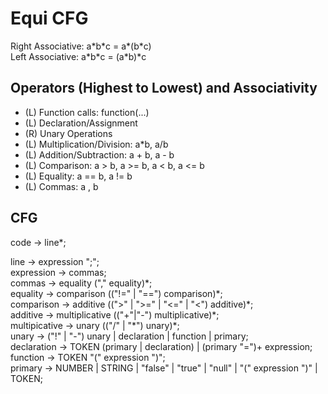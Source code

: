 # Equi CFG

Right Associative: a\*b\*c = a\*(b\*c)  
Left Associative: a\*b\*c = (a\*b)\*c  

## Operators (Highest to Lowest) and Associativity
 * (L) Function calls: function(...)
 * (L) Declaration/Assignment
 * (R) Unary Operations
 * (L) Multiplication/Division: a\*b, a/b
 * (L) Addition/Subtraction: a + b, a - b
 * (L) Comparison: a > b, a >= b, a < b, a <= b
 * (L) Equality: a == b, a != b
 * (L) Commas: a , b

## CFG
code -> line\*;
  
line -> expression ";";   
expression -> commas;  
commas -> equality ("," equality)\*;  
equality -> comparison (("!=" | "==") comparison)\*;  
comparison -> additive ((">" | ">=" | "<=" | "<") additive)\*;  
additive -> multiplicative (("+"|"-") multiplicative)\*;  
multipicative -> unary (("/" | "\*") unary)\*;  
unary -> ("!" | "-") unary | declaration | function | primary;  
declaration -> TOKEN (primary | declaration) | (primary "=")+ expression;  
function -> TOKEN "(" expression ")";  
primary -> NUMBER | STRING | "false" | "true" | "null" | "(" expression ")" | TOKEN;  

